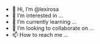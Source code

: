 - 👋 Hi, I’m @lexirosa
- 👀 I’m interested in ...
- 🌱 I’m currently learning ...
- 💞️ I’m looking to collaborate on ...
- 📫 How to reach me ...

<!---
lexirosa/lexirosa is a ✨ special ✨ repository because its `README.md` (this file) appears on your GitHub profile.
You can click the Preview link to take a look at your changes.
--->

